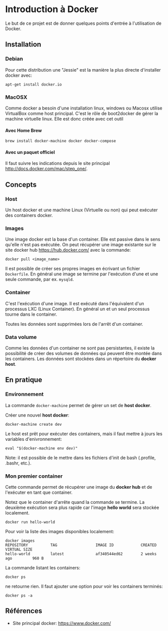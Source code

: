 # Introduction à Docker

Le but de ce projet est de donner quelques points d'entrée à l'utilisation de Docker.

## Installation

### Debian

Pour cette distribution une "Jessie" est la manière la plus directe d'installer docker avec:

```
apt-get install docker.io
```

### MacOSX

Comme docker a besoin d'une installation linux, windows ou Macosx utilise VirtualBox comme host principal. C'est le rôle de boot2docker de gérer la machine virtuelle linux. Elle est donc créée avec cet outil
#### Avec Home Brew
```
brew install docker-machine docker docker-compose
```

#### Avec un paquet officiel

Il faut suivre les indications depuis le site principal <http://docs.docker.com/mac/step_one/>.


## Concepts

### Host
Un host docker et une machine Linux (Virtuelle ou non) qui peut exécuter des containers docker.

### Images
Une image docker est la base d'un container. Elle est passive dans le sens qu'elle n'est pas exécutée. On peut récupérer une image existante sur le site docker hub <https://hub.docker.com/> avec la commande:

```
docker pull <image_name>
```
Il est possible de créer ses propres images en écrivant un fichier ```Dockerfile```. En général une image se termine par l'exécution d'une et une seule commande, par ex. ```mysqld```.

### Container
C'est l'exécution d'une image. Il est exécuté dans l'équivalent d'un processus LXC (Linux Container). En général un et un seul processus tourne dans le container.

Toutes les données sont supprimées lors de l'arrêt d'un container.

### Data volume
Comme les données d'un container ne sont pas persistantes, il existe la possibilité de créer des volumes de données qui peuvent être montée dans les containers. Les données sont stockées dans un répertoire du __docker host__.


## En pratique

### Environnement
La commande ```docker-machine``` permet de gérer un set de __host docker__.

Créer une nouvel __host docker__:

```
docker-machine create dev
```
Le host est prêt pour exécuter des containers, mais il faut mettre à jours les variables d'enivronnement:

```
eval "$(docker-machine env dev)"
```
Note: il est possible de le mettre dans les fichiers d'init de bash (.profile, .bashr, etc.).

### Mon premier container

Cette commande permet de récupérer une image du __docker hub__ et de l'exécuter en tant que container.

Notez que le container d'arrête quand la commande se termine. La deuxième exécution sera plus rapide car l'image __hello world__ sera stockée localement.

```
docker run hello-world
```

Pour voir la liste des images disponibles localement:

```
docker images
REPOSITORY          TAG                 IMAGE ID            CREATED             VIRTUAL SIZE
hello-world         latest              af340544ed62        2 weeks ago         960 B
```

La commande listant les containers:
```
docker ps
```
ne retourne rien. Il faut ajouter une option pour voir les containers terminés:
```
docker ps -a
```


## Références

- Site principal docker: <https://www.docker.com/>